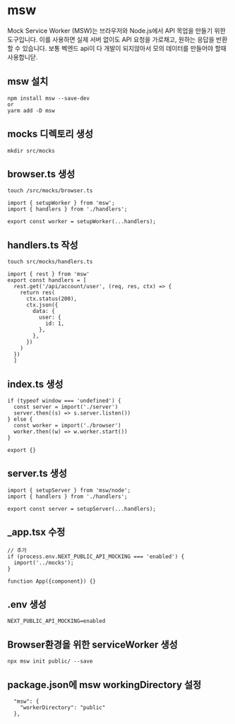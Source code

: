 # msw
Mock Service Worker (MSW)는 브라우저와 Node.js에서 API 목업을 만들기 위한 도구입니다. 
이를 사용하면 실제 서버 없이도 API 요청을 가로채고, 원하는 응답을 반환할 수 있습니다.
보통 벡엔드 api이 다 개발이 되지않아서 모의 데이터를 만들어야 할때 사용합니닫.

## msw 설치
```
npm install msw --save-dev
or 
yarm add -D msw
```

## mocks 디렉토리 생성
```
mkdir src/mocks
```
## browser.ts 생성
```
touch /src/mocks/browser.ts

import { setupWorker } from 'msw';
import { handlers } from './handlers';

export const worker = setupWorker(...handlers);
```

## handlers.ts 작성
```
touch src/mocks/handlers.ts

import { rest } from 'msw'
export const handlers = [
  rest.get('/api/account/user', (req, res, ctx) => {
    return res(
      ctx.status(200),
      ctx.json({
        data: {
          user: {
            id: 1,
          },
        },
      })
    )
  })
  ]
```

## index.ts 생성
```
if (typeof window === 'undefined') {
  const server = import('./server')
  server.then((s) => s.server.listen())
} else {
  const worker = import('./browser')
  worker.then((w) => w.worker.start())
}

export {}
```
## server.ts 생성
```
import { setupServer } from 'msw/node';
import { handlers } from './handlers';

export const server = setupServer(...handlers);
```

## _app.tsx 수정
```
// 추가
if (process.env.NEXT_PUBLIC_API_MOCKING === 'enabled') {
  import('../mocks');
}

function App({component}) {}
```

## .env 생성
```
NEXT_PUBLIC_API_MOCKING=enabled
```

## Browser환경을 위한 serviceWorker 생성
```
npx msw init public/ --save
```

## package.json에 msw workingDirectory 설정
```
  "msw": {
    "workerDirectory": "public"
  },
```

